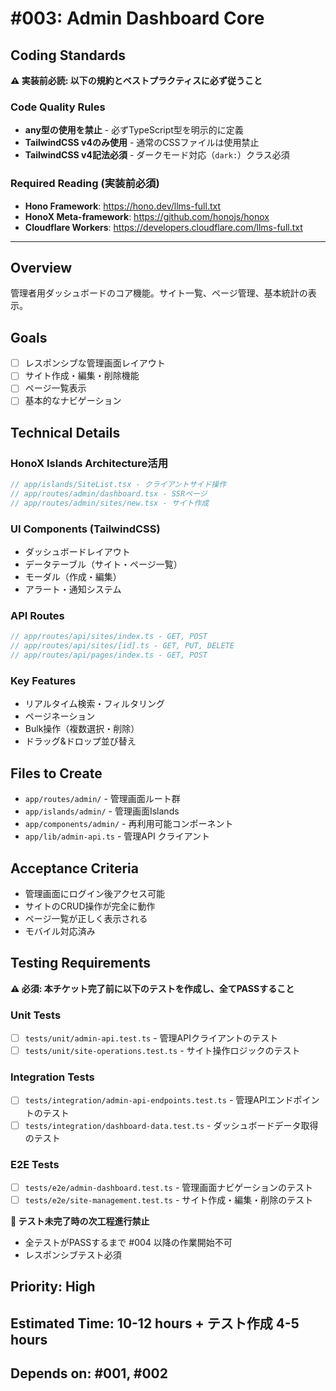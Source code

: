 # #003: Admin Dashboard Core

## Coding Standards
**⚠️ 実装前必読: 以下の規約とベストプラクティスに必ず従うこと**

### Code Quality Rules
- **any型の使用を禁止** - 必ずTypeScript型を明示的に定義
- **TailwindCSS v4のみ使用** - 通常のCSSファイルは使用禁止
- **TailwindCSS v4記法必須** - ダークモード対応（`dark:`）クラス必須

### Required Reading (実装前必須)
- **Hono Framework**: https://hono.dev/llms-full.txt
- **HonoX Meta-framework**: https://github.com/honojs/honox
- **Cloudflare Workers**: https://developers.cloudflare.com/llms-full.txt

---

## Overview
管理者用ダッシュボードのコア機能。サイト一覧、ページ管理、基本統計の表示。

## Goals
- [ ] レスポンシブな管理画面レイアウト
- [ ] サイト作成・編集・削除機能
- [ ] ページ一覧表示
- [ ] 基本的なナビゲーション

## Technical Details

### HonoX Islands Architecture活用
```typescript
// app/islands/SiteList.tsx - クライアントサイド操作
// app/routes/admin/dashboard.tsx - SSRページ
// app/routes/admin/sites/new.tsx - サイト作成
```

### UI Components (TailwindCSS)
- ダッシュボードレイアウト
- データテーブル（サイト・ページ一覧）
- モーダル（作成・編集）
- アラート・通知システム

### API Routes
```typescript
// app/routes/api/sites/index.ts - GET, POST
// app/routes/api/sites/[id].ts - GET, PUT, DELETE
// app/routes/api/pages/index.ts - GET, POST
```

### Key Features
- リアルタイム検索・フィルタリング
- ページネーション
- Bulk操作（複数選択・削除）
- ドラッグ&ドロップ並び替え

## Files to Create
- `app/routes/admin/` - 管理画面ルート群
- `app/islands/admin/` - 管理画面Islands
- `app/components/admin/` - 再利用可能コンポーネント
- `app/lib/admin-api.ts` - 管理API クライアント

## Acceptance Criteria
- 管理画面にログイン後アクセス可能
- サイトのCRUD操作が完全に動作
- ページ一覧が正しく表示される
- モバイル対応済み

## Testing Requirements
**⚠️ 必須: 本チケット完了前に以下のテストを作成し、全てPASSすること**

### Unit Tests
- [ ] `tests/unit/admin-api.test.ts` - 管理APIクライアントのテスト
- [ ] `tests/unit/site-operations.test.ts` - サイト操作ロジックのテスト

### Integration Tests
- [ ] `tests/integration/admin-api-endpoints.test.ts` - 管理APIエンドポイントのテスト
- [ ] `tests/integration/dashboard-data.test.ts` - ダッシュボードデータ取得のテスト

### E2E Tests
- [ ] `tests/e2e/admin-dashboard.test.ts` - 管理画面ナビゲーションのテスト
- [ ] `tests/e2e/site-management.test.ts` - サイト作成・編集・削除のテスト

**🚫 テスト未完了時の次工程進行禁止**
- 全テストがPASSするまで #004 以降の作業開始不可
- レスポンシブテスト必須

## Priority: High
## Estimated Time: 10-12 hours + テスト作成 4-5 hours

## Depends on: #001, #002